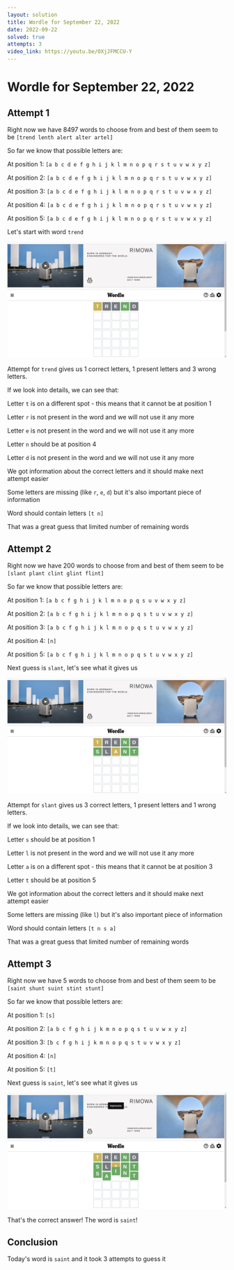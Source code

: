 ```yaml
---
layout: solution
title: Wordle for September 22, 2022
date: 2022-09-22
solved: true
attempts: 3
video_link: https://youtu.be/OXjJFMCCU-Y
---
```


# Wordle for September 22, 2022

## Attempt 1

Right now we have 8497 words to choose from and best of them seem to be `[trend lenth alert alter artel]`

So far we know that possible letters are:

At position 1: `[a b c d e f g h i j k l m n o p q r s t u v w x y z]`

At position 2: `[a b c d e f g h i j k l m n o p q r s t u v w x y z]`

At position 3: `[a b c d e f g h i j k l m n o p q r s t u v w x y z]`

At position 4: `[a b c d e f g h i j k l m n o p q r s t u v w x y z]`

At position 5: `[a b c d e f g h i j k l m n o p q r s t u v w x y z]`

Let's start with word `trend`

![Attempt 1](2022-09-22/attempt-1.png)

Attempt for `trend` gives us 1 correct letters, 1 present letters and 3 wrong letters.

If we look into details, we can see that:

Letter `t` is on a different spot - this means that it cannot be at position 1

Letter `r` is not present in the word and we will not use it any more

Letter `e` is not present in the word and we will not use it any more

Letter `n` should be at position 4

Letter `d` is not present in the word and we will not use it any more

We got information about the correct letters and it should make next attempt easier

Some letters are missing (like `r`, `e`, `d`) but it's also important piece of information

Word should contain letters `[t n]`

That was a great guess that limited number of remaining words



## Attempt 2

Right now we have 200 words to choose from and best of them seem to be `[slant plant clint glint flint]`

So far we know that possible letters are:

At position 1: `[a b c f g h i j k l m n o p q s u v w x y z]`

At position 2: `[a b c f g h i j k l m n o p q s t u v w x y z]`

At position 3: `[a b c f g h i j k l m n o p q s t u v w x y z]`

At position 4: `[n]`

At position 5: `[a b c f g h i j k l m n o p q s t u v w x y z]`

Next guess is `slant`, let's see what it gives us

![Attempt 2](2022-09-22/attempt-2.png)

Attempt for `slant` gives us 3 correct letters, 1 present letters and 1 wrong letters.

If we look into details, we can see that:

Letter `s` should be at position 1

Letter `l` is not present in the word and we will not use it any more

Letter `a` is on a different spot - this means that it cannot be at position 3

Letter `t` should be at position 5

We got information about the correct letters and it should make next attempt easier

Some letters are missing (like `l`) but it's also important piece of information

Word should contain letters `[t n s a]`

That was a great guess that limited number of remaining words



## Attempt 3

Right now we have 5 words to choose from and best of them seem to be `[saint shunt suint stint stunt]`

So far we know that possible letters are:

At position 1: `[s]`

At position 2: `[a b c f g h i j k m n o p q s t u v w x y z]`

At position 3: `[b c f g h i j k m n o p q s t u v w x y z]`

At position 4: `[n]`

At position 5: `[t]`

Next guess is `saint`, let's see what it gives us

![Attempt 3](2022-09-22/attempt-3.png)

That's the correct answer! The word is `saint`!

## Conclusion

Today's word is `saint` and it took 3 attempts to guess it

